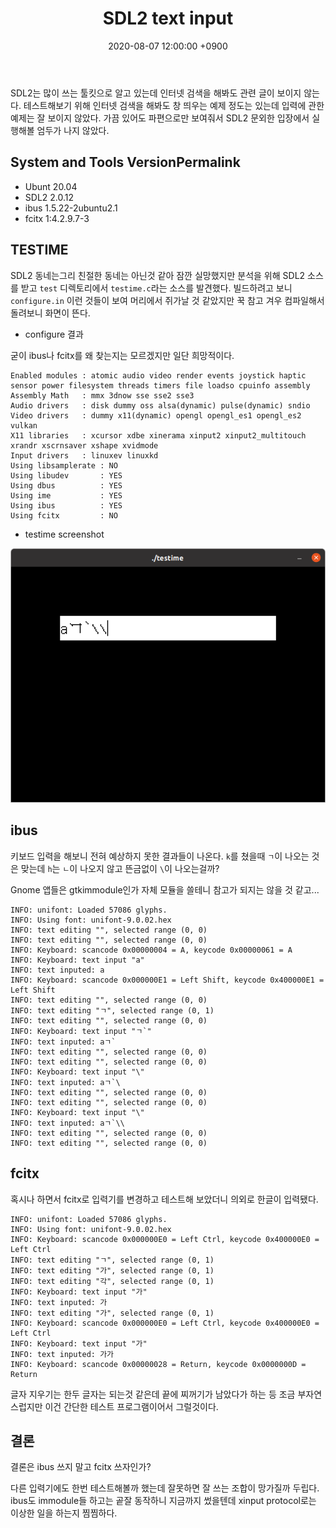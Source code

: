 ﻿---
title: SDL2 text input
date:  2020-08-07 12:00:00 +0900
last_modified_at: 2020-08-07 12:00:00 +0900
categories:
  - SDL2
  - text input
---

SDL2는 많이 쓰는 툴킷으로 알고 있는데 인터넷 검색을 해봐도 관련 글이 보이지 않는다.
테스트해보기 위해 인터넷 검색을 해봐도 창 띄우는 예제 정도는 있는데 입력에 관한
예제는 잘 보이지 않았다. 가끔 있어도 파편으로만 보여줘서 SDL2 문외한 입장에서
실행해볼 엄두가 나지 않았다.

System and Tools VersionPermalink
---------------------------------

- Ubunt 20.04
- SDL2 2.0.12
- ibus 1.5.22-2ubuntu2.1
- fcitx 1:4.2.9.7-3

## TESTIME

SDL2 동네는그리 친절한 동네는 아닌것 같아 잠깐 실망했지만 분석을 위해 SDL2 소스를 받고
`test` 디렉토리에서 `testime.c`라는 소스를 발견했다. 빌드하려고 보니 `configure.in`
이런 것들이 보여 머리에서 쥐가날 것 같았지만 꾹 참고 겨우 컴파일해서
돌려보니 화면이 뜬다.

- configure 결과

굳이 ibus나 fcitx를 왜 찾는지는 모르겠지만 일단 희망적이다.

```
Enabled modules : atomic audio video render events joystick haptic sensor power filesystem threads timers file loadso cpuinfo assembly
Assembly Math   : mmx 3dnow sse sse2 sse3
Audio drivers   : disk dummy oss alsa(dynamic) pulse(dynamic) sndio
Video drivers   : dummy x11(dynamic) opengl opengl_es1 opengl_es2 vulkan
X11 libraries   : xcursor xdbe xinerama xinput2 xinput2_multitouch xrandr xscrnsaver xshape xvidmode
Input drivers   : linuxev linuxkd
Using libsamplerate : NO
Using libudev       : YES
Using dbus          : YES
Using ime           : YES
Using ibus          : YES
Using fcitx         : NO
```

- testime screenshot

![testime](/screenshot/20200807_sdl_testime.png)

## ibus

키보드 입력을 해보니 전혀 예상하지 못한 결과들이 나온다.
`k`를 쳤을때 `ㄱ`이 나오는 것은 맞는데 `h`는 `ㄴ`이 나오지 않고
뜬금없이 `\`이 나오는걸까?

Gnome 앱들은 gtkimmodule인가 자체 모듈을 쓸테니 참고가 되지는 않을 것 같고...

```
INFO: unifont: Loaded 57086 glyphs.
INFO: Using font: unifont-9.0.02.hex
INFO: text editing "", selected range (0, 0)
INFO: text editing "", selected range (0, 0)
INFO: Keyboard: scancode 0x00000004 = A, keycode 0x00000061 = A
INFO: Keyboard: text input "a"
INFO: text inputed: a
INFO: Keyboard: scancode 0x000000E1 = Left Shift, keycode 0x400000E1 = Left Shift
INFO: text editing "", selected range (0, 0)
INFO: text editing "ㄱ", selected range (0, 1)
INFO: text editing "", selected range (0, 0)
INFO: Keyboard: text input "ㄱ`"
INFO: text inputed: aㄱ`
INFO: text editing "", selected range (0, 0)
INFO: text editing "", selected range (0, 0)
INFO: Keyboard: text input "\"
INFO: text inputed: aㄱ`\
INFO: text editing "", selected range (0, 0)
INFO: text editing "", selected range (0, 0)
INFO: Keyboard: text input "\"
INFO: text inputed: aㄱ`\\
INFO: text editing "", selected range (0, 0)
INFO: text editing "", selected range (0, 0)
```

## fcitx

혹시나 하면서 fcitx로 입력기를 변경하고 테스트해 보았더니 의외로 한글이 입력됐다.

```
INFO: unifont: Loaded 57086 glyphs.
INFO: Using font: unifont-9.0.02.hex
INFO: Keyboard: scancode 0x000000E0 = Left Ctrl, keycode 0x400000E0 = Left Ctrl
INFO: text editing "ㄱ", selected range (0, 1)
INFO: text editing "가", selected range (0, 1)
INFO: text editing "각", selected range (0, 1)
INFO: Keyboard: text input "가"
INFO: text inputed: 가
INFO: text editing "가", selected range (0, 1)
INFO: Keyboard: scancode 0x000000E0 = Left Ctrl, keycode 0x400000E0 = Left Ctrl
INFO: Keyboard: text input "가"
INFO: text inputed: 가가
INFO: Keyboard: scancode 0x00000028 = Return, keycode 0x0000000D = Return
```

글자 지우기는 한두 글자는 되는것 같은데 끝에 찌꺼기가 남았다가 하는 등
조금 부자연스럽지만 이건 간단한 테스트 프로그램이어서 그럴것이다.

## 결론

결론은 ibus 쓰지 말고 fcitx 쓰자인가?

다른 입력기에도 한번 테스트해볼까 했는데 잘못하면 잘 쓰는 조합이 망가질까 두립다.
ibus도 immodule들 하고는 곹잘 동작하니 지금까지 썼을텐데 xinput protocol로는
이상한 일을 하는지 찜찜하다.
